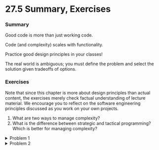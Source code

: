 # 27.5 Summary, Exercises

### Summary

Good code is more than just working code.

Code (and complexity) scales with functionality.

Practice good design principles in your classes!

The real world is ambiguous; you must define the problem and select the solution given tradeoffs of options.

### Exercises

Note that since this chapter is more about design principles than actual content, the exercises merely check factual understanding of lecture material. We encourage you to reflect on the software engineering principles discussed as you work on your own projects.

1. What are two ways to manage complexity?
2. What is the difference between strategic and tactical programming? Which is better for managing complexity?

<details>

<summary>Problem 1</summary>

**Make code simpler and more obvious**. Eliminate special cases and avoid repetition. Make code as general and parsimonious as possible.

**Encapsulate code into modules.** Every module should have a specific purpose. Programmers and users can subsequently use other modules in their design, without having to understand how these modules work.

</details>

<details>

<summary>Problem 2</summary>

Tactical programming focuses on getting something to work, instead of focusing on overall design.&#x20;

In contrast, strategic programming involves planning ahead and selecting from multiple possible implmentations for the cleanest possible solution. Strategic programming requires thinking about possible future changes and emphasizing code quality.

For managing complexity, strategic programming is more effective. Tactical programming introduces complexity with small fixes and patches over time, whereas strategic programming aims to eliminate these complexities by changing the underlying design.

</details>
